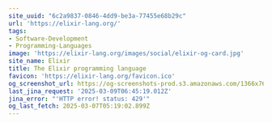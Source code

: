 ```yaml
---
site_uuid: "6c2a9837-0846-4dd9-be3a-77455e68b29c"
url: 'https://elixir-lang.org/'
tags:
- Software-Development
- Programming-Languages
image: 'https://elixir-lang.org/images/social/elixir-og-card.jpg'
site_name: Elixir
title: The Elixir programming language
favicon: 'https://elixir-lang.org/favicon.ico'
og_screenshot_url: https://og-screenshots-prod.s3.amazonaws.com/1366x768/80/false/597d862ddb283e49ebd771ee077af08990da1839fe1a37a77f42754028b24efb.jpeg
last_jina_request: '2025-03-09T06:45:19.012Z'
jina_error: "'HTTP error! status: 429'"
og_last_fetch: 2025-03-07T05:19:02.899Z
---
```


